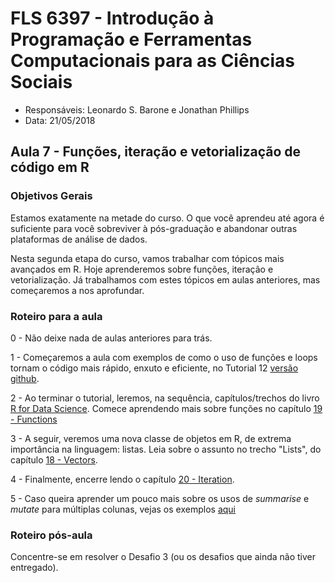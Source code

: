 #  FLS 6397 - Introdução à Programação e Ferramentas Computacionais para as Ciências Sociais

- Responsáveis: Leonardo S. Barone e Jonathan Phillips
- Data: 21/05/2018

## Aula 7 - Funções, iteração e vetorialização de código em R

### Objetivos Gerais

Estamos exatamente na metade do curso. O que você aprendeu até agora é suficiente para você sobreviver à pós-graduação e abandonar outras plataformas de análise de dados.

Nesta segunda etapa do curso, vamos trabalhar com tópicos mais avançados em R. Hoje aprenderemos sobre funções, iteração e vetorialização. Já trabalhamos com estes tópicos em aulas anteriores, mas começaremos a nos aprofundar.

### Roteiro para a aula

0 - Não deixe nada de aulas anteriores para trás.

1 - Começaremos a aula com exemplos de como o uso de funções e loops tornam o código mais  rápido, enxuto e eficiente, no Tutorial 12 [versão github](https://github.com/leobarone/FLS6397_2018/blob/master/tutorials/tutorial11.Rmd).

2 - Ao terminar o tutorial, leremos, na sequência, capítulos/trechos do livro [R for Data Science](http://r4ds.had.co.nz). Comece aprendendo mais sobre funções no capítulo [19 - Functions](http://r4ds.had.co.nz/functions.html)

3 - A seguir, veremos uma nova classe de objetos em R, de extrema importância na linguagem: listas. Leia sobre o assunto no trecho "Lists", do capítulo [18 - Vectors](http://r4ds.had.co.nz/vectors.html#lists).

4 - Finalmente, encerre lendo o capítulo [20 - Iteration](http://r4ds.had.co.nz/iteration.html).

5 - Caso queira aprender um pouco mais sobre os usos de _summarise_ e _mutate_ para múltiplas colunas, vejas os exemplos [aqui](https://dplyr.tidyverse.org/reference/summarise_all.html)

### Roteiro pós-aula

Concentre-se em resolver o Desafio 3 (ou os desafios que ainda não tiver entregado).